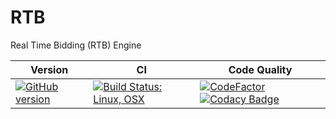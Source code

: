 # RTB

Real Time Bidding (RTB) Engine

| Version | CI | Code Quality |
| --- | --- | --- |
| [![GitHub version](https://badge.fury.io/gh/SMelanko%2Frtb.svg)](https://badge.fury.io/gh/SMelanko%2Frtb) | [![Build Status: Linux, OSX](https://travis-ci.org/SMelanko/rtb.svg?branch=master)](https://travis-ci.org/SMelanko/rtb) | [![CodeFactor](https://www.codefactor.io/repository/github/smelanko/rtb/badge/master)](https://www.codefactor.io/repository/github/smelanko/rtb/overview/master) [![Codacy Badge](https://api.codacy.com/project/badge/Grade/cc03e0d2b034406b848e59f58d1dc58a)](https://app.codacy.com/app/SMelanko/rtb?utm_source=github.com&utm_medium=referral&utm_content=SMelanko/rtb&utm_campaign=Badge_Grade_Dashboard) |
